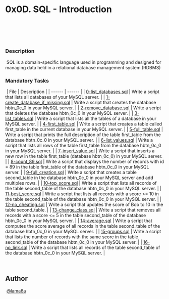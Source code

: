 # 0x0D. SQL - Introduction
​
## 
​
### Description
​
SQL is a domain-specific language used in programming and designed for managing data held in a relational database management system (RDBMS)
​
### Mandatory Tasks
​
| File | Description |
| ------ | ------ |
| [0-list_databases.sql](0-list_databases.sql) | Write a script that lists all databases of your MySQL server. |
| [1-create_database_if_missing.sql](1-create_database_if_missing.sql) | Write a script that creates the database hbtn_0c_0 in your MySQL server.  |
| [2-remove_database.sql](2-remove_database.sql) | Write a script that deletes the database hbtn_0c_0 in your MySQL server. |
| [3-list_tables.sql](3-list_tables.sql) | Write a script that lists all the tables of a database in your MySQL server. |
| [4-first_table.sql](4-first_table.sql) | Write a script that creates a table called first_table in the current database in your MySQL server.  |
| [5-full_table.sql](5-full_table.sql) | Write a script that prints the full description of the table first_table from the database hbtn_0c_0 in your MySQL server.  |
| [6-list_values.sql](6-list_values.sql) | Write a script that lists all rows of the table first_table from the database hbtn_0c_0 in your MySQL server. |
| [7-insert_value.sql](7-insert_value.sql) | Write a script that inserts a new row in the table first_table (database hbtn_0c_0) in your MySQL server. |
| [8-count_89.sql](8-count_89.sql) | Write a script that displays the number of records with id = 89 in the table first_table of the database hbtn_0c_0 in your MySQL server.  |
| [9-full_creation.sql](9-full_creation.sql) | Write a script that creates a table second_table in the database hbtn_0c_0 in your MySQL server and add multiples rows. |
| [10-top_score.sql](10-top_score.sql) | Write a script that lists all records of the table second_table of the database hbtn_0c_0 in your MySQL server.  |
| [11-best_score.sql](11-best_score.sql) | Write a script that lists all records with a score >= 10 in the table second_table of the database hbtn_0c_0 in your MySQL server. |
| [12-no_cheating.sql](12-no_cheating.sql) | Write a script that updates the score of Bob to 10 in the table second_table.  |
| [13-change_class.sql](13-change_class.sql) | Write a script that removes all records with a score <= 5 in the table second_table of the database hbtn_0c_0 in your MySQL server.  |
| [14-average.sql](14-average.sql) | Write a script that computes the score average of all records in the table second_table of the database hbtn_0c_0 in your MySQL server. |
| [15-groups.sql](15-groups.sql) | Write a script that lists the number of records with the same score in the table second_table of the database hbtn_0c_0 in your MySQL server.  |
| [16-no_link.sql](16-no_link.sql) | Write a script that lists all records of the table second_table of the database hbtn_0c_0 in your MySQL server. |



​
## Author
​
[@lama6a](@lama6a)
